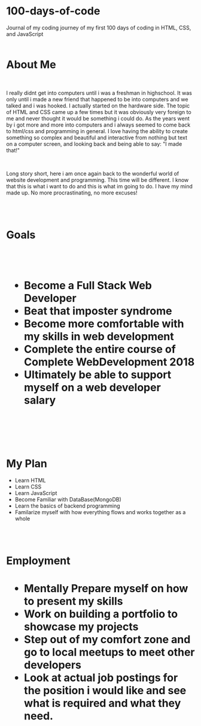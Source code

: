 # 100-days-of-code
Journal of my coding journey of my first 100 days of coding in HTML, CSS, and JavaScript
<br>
<br>





<h1><strong>About Me</strong></h1>
<br>
<p>I really didnt get into computers until i was a freshman in highschool.  It was only until i made a new friend that happened to be into computers and we talked and i was hooked.  I actually started on the hardware side.  The topic of HTML and CSS came up a few times but it was obviously very foreign to me and never thought it would be something i could do.  As the years went by i got more and more into computers and i always seemed to come back to html/css and programming in general.  I love having the ability to create something so complex and beautiful and interactive from nothing but text on a computer screen, and looking back and being able to say: "I made that!"</p>
<br>
 <p>Long story short,  here i am once again back to the wonderful world of website development and programming.  This time will be different.  I know that this is what i want to do and this is what im going to do.  I have my mind made up.  No more procrastinating, no more excuses!</p>
<br>
<br>
<h1><strong>Goals</strong><h1>
<br>
<p><ul>
  <li>Become a Full Stack Web Developer</li>
  <li>Beat that imposter syndrome</li>
  <li>Become more comfortable with my skills in web development</li>
  <li>Complete the entire course of Complete WebDevelopment 2018</li>
  <li>Ultimately be able to support myself on a web developer salary</li>
</ul></p>
<br>
<br>
<h1><strong>My Plan</strong></h1>
<ul>
  <li>Learn HTML</li>
  <li>Learn CSS</li>
  <li>Learn JavaScript</li>
  <li>Become Familiar with DataBase(MongoDB)</li>
  <li>Learn the basics of backend programming</li>
  <li>Familarize myself with how everything flows and works together as a whole</li>
</ul>
<br>
<br>
<h1><strong>Employment</strong><h1>
<p><ul>
  <li>Mentally Prepare myself on how to present my skills</li>
  <li>Work on building a portfolio to showcase my projects</li>
  <li>Step out of my comfort zone and go to local meetups to meet other developers</li>
  <li>Look at actual job postings for the position i would like and see what is required and what they need.</li>
</ul><p>

